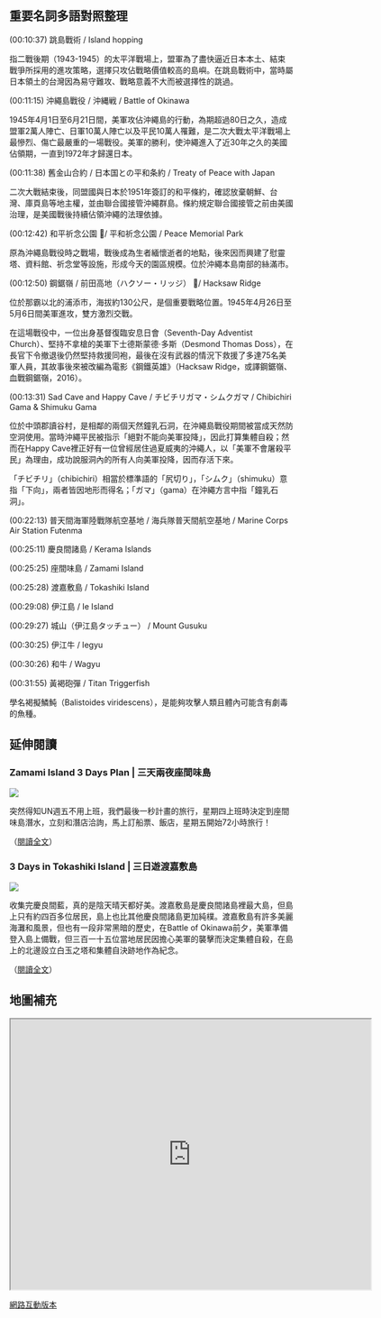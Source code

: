 ---
---
## 重要名詞多語對照整理

(00:10:37) 跳島戰術 / Island hopping

指二戰後期（1943-1945）的太平洋戰場上，盟軍為了盡快逼近日本本土、結束戰爭所採用的進攻策略，選擇只攻佔戰略價值較高的島嶼。在跳島戰術中，當時屬日本領土的台灣因為易守難攻、戰略意義不大而被選擇性的跳過。

(00:11:15) 沖繩島戰役 / 沖縄戦 / Battle of Okinawa

1945年4月1日至6月21日間，美軍攻佔沖繩島的行動，為期超過80日之久，造成盟軍2萬人陣亡、日軍10萬人陣亡以及平民10萬人罹難，是二次大戰太平洋戰場上最慘烈、傷亡最嚴重的一場戰役。美軍的勝利，使沖繩進入了近30年之久的美國佔領期，一直到1972年才歸還日本。

(00:11:38) 舊金山合約 / 日本国との平和条約 / Treaty of Peace with Japan

二次大戰結束後，同盟國與日本於1951年簽訂的和平條約，確認放棄朝鮮、台灣、庫頁島等地主權，並由聯合國接管沖繩群島。條約規定聯合國接管之前由美國治理，是美國戰後持續佔領沖繩的法理依據。

(00:12:42) 和平祈念公園 / 平和祈念公園 / Peace Memorial Park

原為沖繩島戰役時之戰場，戰後成為生者緬懷逝者的地點，後來因而興建了慰靈塔、資料館、祈念堂等設施，形成今天的園區規模。位於沖繩本島南部的絲滿市。

(00:12:50) 鋼鋸嶺 / 前田高地（ハクソー・リッジ） / Hacksaw Ridge

位於那霸以北的浦添市，海拔約130公尺，是個重要戰略位置。1945年4月26日至5月6日間美軍進攻，雙方激烈交戰。

在這場戰役中，一位出身基督復臨安息日會（Seventh-Day Adventist Church）、堅持不拿槍的美軍下士德斯蒙德·多斯（Desmond Thomas Doss），在長官下令撤退後仍然堅持救援同袍，最後在沒有武器的情況下救援了多達75名美軍人員，其故事後來被改編為電影《鋼鐵英雄》（Hacksaw Ridge，或譯鋼鋸嶺、血戰鋼鋸嶺，2016）。

(00:13:31) Sad Cave and Happy Cave / チビチリガマ・シムクガマ / Chibichiri Gama & Shimuku Gama

位於中頭郡讀谷村，是相鄰的兩個天然鐘乳石洞，在沖繩島戰役期間被當成天然防空洞使用。當時沖繩平民被指示「絕對不能向美軍投降」，因此打算集體自殺；然而在Happy Cave裡正好有一位曾經居住過夏威夷的沖繩人，以「美軍不會屠殺平民」為理由，成功說服洞內的所有人向美軍投降，因而存活下來。

「チビチリ」（chibichiri）相當於標準語的「尻切り」，「シムク」（shimuku）意指「下向」，兩者皆因地形而得名；「ガマ」（gama）在沖繩方言中指「鐘乳石洞」。

(00:22:13) 普天間海軍陸戰隊航空基地 / 海兵隊普天間航空基地 / Marine Corps Air Station Futenma

(00:25:11) 慶良間諸島 / Kerama Islands

(00:25:25) 座間味島 / Zamami Island

(00:25:28) 渡嘉敷島 / Tokashiki Island

(00:29:08) 伊江島 / Ie Island

(00:29:27) 城山（伊江島タッチュー） / Mount Gusuku

(00:30:25) 伊江牛 / Iegyu

(00:30:26) 和牛 / Wagyu

(00:31:55) 黃褐砲彈 / Titan Triggerfish

學名褐擬鱗魨（Balistoides viridescens），是能夠攻擊人類且體內可能含有劇毒的魚種。

## 延伸閱讀

### Zamami Island 3 Days Plan | 三天兩夜座間味島

![](https://images.squarespace-cdn.com/content/v1/5a7296787131a544401e8a37/1603709126854-PKAQKLJPH70IVZDBBM46/ke17ZwdGBToddI8pDm48kLkXF2pIyv_F2eUT9F60jBl7gQa3H78H3Y0txjaiv_0fDoOvxcdMmMKkDsyUqMSsMWxHk725yiiHCCLfrh8O1z4YTzHvnKhyp6Da-NYroOW3ZGjoBKy3azqku80C789l0iyqMbMesKd95J-X4EagrgU9L3Sa3U8cogeb0tjXbfawd0urKshkc5MgdBeJmALQKw/Snapseed+37.jpg)

突然得知UN週五不用上班，我們最後一秒計畫的旅行，星期四上班時決定到座間味島潛水，立刻和潛店洽詢，馬上訂船票、飯店，星期五開始72小時旅行！

（[閱讀全文](https://www.brandyslist.co/blog/2020/10/26/zamami-island-3-days-plan-)）

### 3 Days in Tokashiki Island | 三日遊渡嘉敷島

![](https://images.squarespace-cdn.com/content/v1/5a7296787131a544401e8a37/1605768823552-ERGHL2A10RKXNMDO9AUR/ke17ZwdGBToddI8pDm48kLkXF2pIyv_F2eUT9F60jBl7gQa3H78H3Y0txjaiv_0fDoOvxcdMmMKkDsyUqMSsMWxHk725yiiHCCLfrh8O1z4YTzHvnKhyp6Da-NYroOW3ZGjoBKy3azqku80C789l0iyqMbMesKd95J-X4EagrgU9L3Sa3U8cogeb0tjXbfawd0urKshkc5MgdBeJmALQKw/Snapseed+104.jpg)

收集完慶良間藍，真的是陰天晴天都好美。渡嘉敷島是慶良間諸島裡最大島，但島上只有約四百多位居民，島上也比其他慶良間諸島更加純樸。渡嘉敷島有許多美麗海灘和風景，但也有一段非常黑暗的歷史，在Battle of Okinawa前夕，美軍準備登入島上備戰，但三百一十五位當地居民因擔心美軍的襲擊而決定集體自殺，在島上的北邊設立白玉之塔和集體自決跡地作為紀念。

（[閱讀全文](https://www.brandyslist.co/blog/2020/11/19/3-days-in-tokashiki-island-)）

## 地圖補充

<iframe src="https://www.google.com/maps/d/u/0/embed?mid=1xCpwfRtEBUtFDj7TReCf7a9Og8oSBUTf" width="640" height="480"></iframe>

[網路互動版本](https://www.google.com/maps/d/u/0/viewer?mid=1xCpwfRtEBUtFDj7TReCf7a9Og8oSBUTf)

